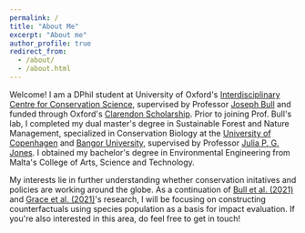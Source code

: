 ```yaml
---
permalink: /
title: "About Me"
excerpt: "About me"
author_profile: true
redirect_from: 
  - /about/
  - /about.html
---
```


Welcome! I am a DPhil student at University of Oxford's [Interdisciplinary Centre for Conservation Science](https://iccs.org.uk/), supervised by Professor [Joseph Bull](https://www.biology.ox.ac.uk/people/joseph-bull) and funded through Oxford's [Clarendon Scholarship](https://www.ox.ac.uk/clarendon). Prior to joining Prof. Bull's lab,
I completed my dual master's degree in Sustainable Forest and Nature Management, specialized in Conservation Biology at the [University of Copenhagen](https://studies.ku.dk/masters/sustainable-forest-and-nature-management/) and [Bangor University](https://www.bangor.ac.uk/courses/postgraduate-taught/sustainable-forest-and-nature-management-sufonama-erasmus-mundus-course), supervised by Professor [Julia P. G. Jones](https://www.bangor.ac.uk/staff/sens/julia-patricia-gordon-jones-010356/en). I obtained my bachelor's degree in Environmental Engineering from Malta's College of Arts, Science and Technology.

My interests lie in further understanding whether conservation initatives and policies are working around the globe. As a continuation of [Bull et al. (2021)](https://doi.org/10.1111/cobi.13570) and [Grace et al. (2021)](https://doi.org/10.1016/j.biocon.2021.109259)'s research, I will be focusing on constructing counterfactuals using species population as a basis for impact evaluation.
If you're also interested in this area, do feel free to get in touch!
